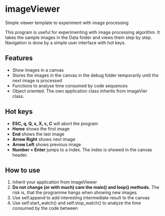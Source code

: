 # imageViewer

Simple viewer template to experiment with image processing

This program is useful for experimenting with image processing algorithm. It takes the sample images in the Data folder and views them step by step. Navigation is done by a simple user interface with hot keys.

## Features

- Show images in a canvas
- Stores the images in the canvas in the debug folder temporarily until the next image is processed
- Functions to analyse time consumed by code sequences
- Object oriented. The own application class inherits from imageVier class.

## Hot keys

- **ESC, q, Q, x, X, c, C** will abort the program
- **Home** shows the first image
- **End** shows the last image
- **Arrow Right** shows next image
- **Arrow Left** shows previous image
- **Number + Enter** jumps to a index. The index is showed in the canvas header.

## How to use

1. Inherit your application from imageViewer
2. **Do not change (or with much) care the main() and loop() methods.** The risk is, that the programme hangs when showing new images.
3. Use self.append to add interesting intermediate result to the canvas
4. Use self.start_watch() and self.stop_watch() to analyze the time consumed by the code between

